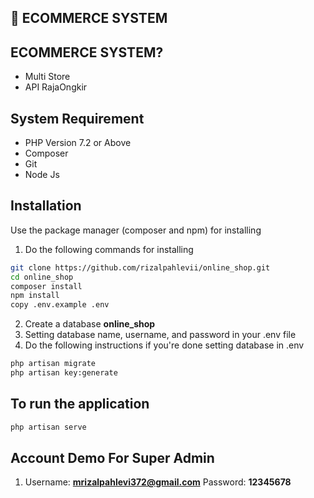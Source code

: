 ## :rocket: ECOMMERCE SYSTEM

## ECOMMERCE SYSTEM?
- Multi Store
- API RajaOngkir

## System Requirement
- PHP Version 7.2 or Above
- Composer
- Git
- Node Js


## Installation

Use the package manager (composer and npm) for installing

1. Do the following commands for installing
```bash
git clone https://github.com/rizalpahlevii/online_shop.git
cd online_shop
composer install
npm install
copy .env.example .env
```
2. Create a database **online_shop** 
3. Setting database name, username, and password in your .env file
4. Do the following instructions if you're done setting database in .env
```bash
php artisan migrate
php artisan key:generate
```
## To run the application
```bash
php artisan serve
```


## Account Demo For Super Admin
1.  Username: **mrizalpahlevi372@gmail.com**
    Password: **12345678**
